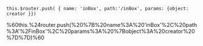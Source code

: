 `this.$router.push( { name: 'inBox', path:'/inBox', params: {object: creator }})`

%60this.%24router.push(%20%7B%20name%3A%20'inBox'%2C%20path%3A'%2FinBox'%2C%20params%3A%20%7Bobject%3A%20creator%20%7D%7D)%60
